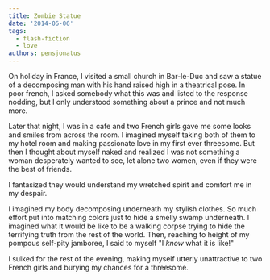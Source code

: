 ```yaml
---
title: Zombie Statue
date: '2014-06-06'
tags:
  - flash-fiction
  - love
authors: pensjonatus
---
```


On holiday in France, I visited a small church in Bar-le-Duc and saw a statue of
a decomposing man with his hand raised high in a theatrical pose. In poor
french, I asked somebody what this was and listed to the response nodding, but I
only understood something about a prince and not much more.

<!-- truncate -->

Later that night, I was in a cafe and two French girls gave me some looks and
smiles from across the room. I imagined myself taking both of them to my hotel
room and making passionate love in my first ever threesome. But then I thought
about myself naked and realized I was not something a woman desperately wanted
to see, let alone two women, even if they were the best of friends.

I fantasized they would understand my wretched spirit and comfort me in my
despair.

I imagined my body decomposing underneath my stylish clothes. So much effort put
into matching colors just to hide a smelly swamp underneath. I imagined what it
would be like to be a walking corpse trying to hide the terrifying truth from
the rest of the world. Then, reaching to height of my pompous self-pity
jamboree, I said to myself "I _know_ what it is like!"

I sulked for the rest of the evening, making myself utterly unattractive to two
French girls and burying my chances for a threesome.
